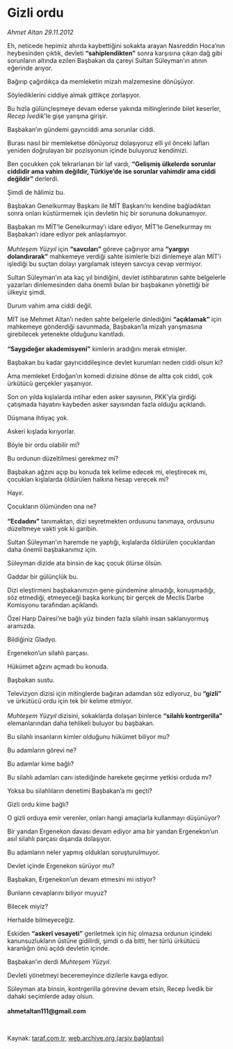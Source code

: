 # Gizli ordu

*Ahmet Altan 29.11.2012*

<div class="yazi"><p>Eh, neticede hepimiz ahırda kaybettiğini sokakta arayan Nasreddin Hoca’nın heybesinden çıktık, devleti <b>“sahiplendikten”</b> sonra karşısına çıkan dağ gibi sorunların altında ezilen Başbakan da çareyi Sultan Süleyman’ın atının eğerinde arıyor.</p>
<p>Bağırıp çağırdıkça da memleketin mizah malzemesine dönüşüyor.</p>
<p>Söylediklerini ciddiye almak gittikçe zorlaşıyor.</p>
<p>Bu hızla gülünçleşmeye devam ederse yakında mitinglerinde bilet keserler, <i>Recep İvedik</i>’le gişe yarışına girişir.</p>
<p>Başbakan’ın gündemi gayrıciddi ama sorunlar ciddi.</p>
<p>Burası nasıl bir memleketse dönüyoruz dolaşıyoruz elli yıl önceki lafları yeniden doğrulayan bir pozisyonun içinde buluyoruz kendimizi.</p>
<p>Ben çocukken çok tekrarlanan bir laf vardı, <b>“Gelişmiş ülkelerde sorunlar ciddidir ama vahim değildir, Türkiye’de ise sorunlar vahimdir ama ciddi değildir”</b> derlerdi.</p>
<p>Şimdi de hâlimiz bu.</p>
<p>Başbakan Genelkurmay Başkanı ile MİT Başkanı’nı kendine bağladıktan sonra onları küstürmemek için devletin hiç bir sorununa dokunamıyor.</p>
<p>Başbakan mı MİT’le Genelkurmay’ı idare ediyor, MİT’le Genelkurmay mı Başbakan’ı idare ediyor pek anlaşılamıyor.<br/><br/><i>Muhteşem Yüzyıl</i> için <b>“savcıları”</b> göreve çağırıyor ama <b>“yargıyı dolandırarak”</b> mahkemeye verdiği sahte isimlerle bizi dinlemeye alan MİT’i işlediği bu suçtan dolayı yargılamak isteyen savcıya cevap vermiyor.</p>
<p>Sultan Süleyman’ın ata kaç yıl bindiğini, devlet istihbaratının sahte belgelerle yazarları dinlemesinden daha önemli bulan bir başbakanın yönettiği bir ülkeyiz şimdi.</p>
<p>Durum vahim ama ciddi değil.</p>
<p>MİT ise Mehmet Altan’ı neden sahte belgelerle dinlediğini <b>“açıklamak”</b> için mahkemeye gönderdiği savunmada, Başbakan’la mizah yarışmasına girebilecek yetenekte olduğunu kanıtladı.<br/><br/><b>“Saygıdeğer akademisyeni”</b> kimlerin aradığını merak etmişler.</p>
<p>Başbakan bu kadar gayrıciddileşince devlet kurumları neden ciddi olsun ki?</p>
<p>Ama memleket Erdoğan’ın komedi dizisine dönse de altta çok ciddi, çok ürkütücü gerçekler yaşanıyor.</p>
<p>Son on yılda kışlalarda intihar eden asker sayısının, PKK’yla girdiği çatışmada hayatını kaybeden asker sayısından fazla olduğu açıklandı.</p>
<p>Düşmana ihtiyaç yok.</p>
<p>Askeri kışlada kırıyorlar.</p>
<p>Böyle bir ordu olabilir mi?</p>
<p>Bu ordunun düzeltilmesi gerekmez mi?</p>
<p>Başbakan ağzını açıp bu konuda tek kelime edecek mi, eleştirecek mi, çocukları kışlalarda öldürülen halkına hesap verecek mi?</p>
<p>Hayır.</p>
<p>Çocukların ölümünden ona ne?<br/><br/><b>“Ecdadını”</b> tanımaktan, dizi seyretmekten ordusunu tanımaya, ordusunu düzeltmeye vakti yok ki garibin.</p>
<p>Sultan Süleyman’ın haremde ne yaptığı, kışlalarda öldürülen çocuklardan daha önemli başbakanımız için.</p>
<p>Süleyman dizide ata binsin de kaç çocuk ölürse ölsün. </p>
<p>Gaddar bir gülünçlük bu.</p>
<p>Dizi eleştirmeni başbakanımızın gene gündemine almadığı, konuşmadığı, söz etmediği, etmeyeceği başka korkunç bir gerçek de Meclis Darbe Komisyonu tarafından açıklandı.</p>
<p>Özel Harp Dairesi’ne bağlı yüz binden fazla silahlı insan saklanıyormuş aramızda.</p>
<p>Bildiğiniz Gladyo.</p>
<p>Ergenekon’un silahlı parçası.</p>
<p>Hükümet ağzını açmadı bu konuda.</p>
<p>Başbakan sustu.</p>
<p>Televizyon dizisi için mitinglerde bağıran adamdan söz ediyoruz, bu <b>“gizli”</b> ve ürkütücü ordu için tek bir kelime etmiyor.<br/><br/><i>Muhteşem Yüzyıl</i> dizisini, sokaklarda dolaşan binlerce <b>“silahlı kontrgerilla”</b> elemanlarından daha tehlikeli buluyor bu başbakan.</p>
<p>Bu silahlı insanların kimler olduğunu hükümet biliyor mu?</p>
<p>Bu adamların görevi ne?</p>
<p>Bu adamlar kime bağlı?</p>
<p>Bu silahlı adamları canı istediğinde harekete geçirme yetkisi orduda mı?</p>
<p>Yoksa bu silahlıların denetimi Başbakan’a mı geçti?</p>
<p>Gizli ordu kime bağlı?</p>
<p>O gizli orduya emir verenler, onları hangi amaçlarla kullanmayı düşünüyor?</p>
<p>Bir yandan Ergenekon davası devam ediyor ama bir yandan Ergenekon’un asıl silahlı parçası dışarıda dolaşıyor.</p>
<p>Bu adamların neler yapmış oldukları soruşturulmuyor.</p>
<p>Devlet içinde Ergenekon sürüyor mu?</p>
<p>Başbakan, Ergenekon’un devam etmesini mi istiyor?</p>
<p>Bunların cevaplarını biliyor muyuz?</p>
<p>Bilecek miyiz?</p>
<p>Herhalde bilmeyeceğiz.</p>
<p>Eskiden <b>“askerî vesayeti”</b> geriletmek için hiç olmazsa ordunun içindeki kanunsuzlukların üstüne gidilirdi, şimdi o da bitti, her türlü ürkütücü karanlığın önü açıldı devletin içinde.</p>
<p>Başbakan’ın derdi <i>Muhteşem Yüzyıl</i>.</p>
<p>Devleti yönetmeyi beceremeyince dizilerle kavga ediyor.</p>
<p>Süleyman ata binsin, kontrgerilla görevine devam etsin, Recep İvedik bir dahaki seçimlerde aday olsun.<br/><br/><b>ahmetaltan111@gmail.com</b></p>
<p> </p>
</div>

Kaynak: [taraf.com.tr](http://www.taraf.com.tr/ahmet-altan/makale-gizli-ordu.htm), [web.archive.org (arşiv bağlantısı)](http://web.archive.org/web/20131107142737/http://www.taraf.com.tr/ahmet-altan/makale-gizli-ordu.htm)
